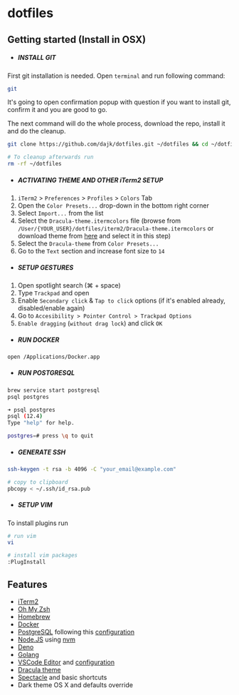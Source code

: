# dotfiles

## Getting started (Install in OSX)

- ##### INSTALL GIT

First git installation is needed. Open `terminal` and run following command:

```sh
git
```

It's going to open confirmation popup with question if you want to install git, confirm it and you are good to go.

The next command will do the whole process, download the repo, install it and do the cleanup.

```sh
git clone https://github.com/dajk/dotfiles.git ~/dotfiles && cd ~/dotfiles && ./install.sh

# To cleanup afterwards run
rm -rf ~/dotfiles
```

- ##### ACTIVATING THEME AND OTHER iTerm2 SETUP

1. `iTerm2` > `Preferences` > `Profiles` > `Colors` Tab
2. Open the `Color Presets...` drop-down in the bottom right corner
3. Select `Import...` from the list
4. Select the `Dracula-theme.itermcolors` file (browse from `/User/{YOUR_USER}/dotfiles/iterm2/Dracula-theme.itermcolors` or download theme from [here](https://raw.githubusercontent.com/dajk/dotfiles/master/iterm2/Dracula-theme.itermcolors) and select it in this step)
5. Select the `Dracula-theme` from `Color Presets...`
6. Go to the `Text` section and increase font size to `14`

- ##### SETUP GESTURES

1. Open spotlight search (⌘ + space)
2. Type `Trackpad` and open
3. Enable `Secondary click` & `Tap to click` options (if it's enabled already, disabled/enable again)
4. Go to `Accesibility > Pointer Control > Trackpad Options`
5. `Enable dragging` (`without drag lock`) and click `OK`

- ##### RUN DOCKER

```sh
open /Applications/Docker.app
```

- ##### RUN POSTGRESQL

```sh
brew service start postgresql
psql postgres
```

```sh
➜ psql postgres
psql (12.4)
Type "help" for help.

postgres=# press \q to quit
```

- ##### GENERATE SSH

```sh
ssh-keygen -t rsa -b 4096 -C "your_email@example.com"

# copy to clipboard
pbcopy < ~/.ssh/id_rsa.pub
```

- ##### SETUP VIM

To install plugins run

```sh
# run vim
vi

# install vim packages
:PlugInstall
```

## Features

- [iTerm2](https://iterm2.com/)
- [Oh My Zsh](https://github.com/robbyrussell/oh-my-zsh)
- [Homebrew](http://brew.sh/)
- [Docker](https://www.docker.com/)
- [PostgreSQL](https://www.postgresql.org/) following this [configuration](https://gist.github.com/ibraheem4/ce5ccd3e4d7a65589ce84f2a3b7c23a3)
- [Node.JS](https://nodejs.org/en/) using [nvm](https://github.com/nvm-sh/nvm)
- [Deno](https://deno.land/)
- [Golang](https://golang.org/)
- [VSCode Editor](https://github.com/dajk/dotfiles/tree/master/vscode) and [configuration](https://github.com/dajk/dotfiles/tree/master/vscode)
- [Dracula theme](https://draculatheme.com/terminal/)
- [Spectacle](https://www.spectacleapp.com) and basic shortcuts
- Dark theme OS X and defaults override

